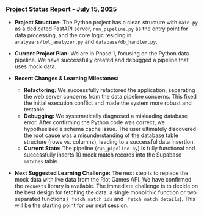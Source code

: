 ### Project Status Report - July 15, 2025

*   **Project Structure:** The Python project has a clean structure with `main.py` as a dedicated FastAPI server, `run_pipeline.py` as the entry point for data processing, and the core logic residing in `analyzers/lol_analyzer.py` and `database/db_handler.py`.

*   **Current Project Plan:** We are in Phase 1, focusing on the Python data pipeline. We have successfully created and debugged a pipeline that uses mock data.

*   **Recent Changes & Learning Milestones:**
    *   **Refactoring:** We successfully refactored the application, separating the web server concerns from the data pipeline concerns. This fixed the initial execution conflict and made the system more robust and testable.
    *   **Debugging:** We systematically diagnosed a misleading database error. After confirming the Python code was correct, we hypothesized a schema cache issue. The user ultimately discovered the root cause was a misunderstanding of the database table structure (rows vs. columns), leading to a successful data insertion.
    *   **Current State:** The pipeline (`run_pipeline.py`) is fully functional and successfully inserts 10 mock match records into the Supabase `matches` table.

*   **Next Suggested Learning Challenge:** The next step is to replace the mock data with live data from the Riot Games API. We have confirmed the `requests` library is available. The immediate challenge is to decide on the best design for fetching the data: a single monolithic function or two separated functions (`_fetch_match_ids` and `_fetch_match_details`). This will be the starting point for our next session.